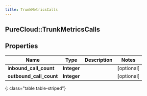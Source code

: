 ```yaml
---
title: TrunkMetricsCalls
---
```

## PureCloud::TrunkMetricsCalls

## Properties

|Name | Type | Description | Notes|
|------------ | ------------- | ------------- | -------------|
| **inbound_call_count** | **Integer** |  | [optional] |
| **outbound_call_count** | **Integer** |  | [optional] |
{: class="table table-striped"}


